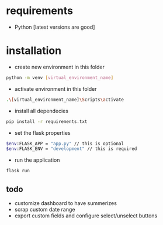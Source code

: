 # requirements
- Python [latest versions are good]
# installation
- create new environment in this folder
```sh
python -m venv [virtual_environment_name]
```
- activate environment in this folder
```sh
.\[virtual_environment_name]\Scripts\activate
```
- install all dependecies
```sh
pip install -r requirements.txt
```
- set the flask properties
```sh
$env:FLASK_APP = "app.py" // this is optional
$env:FLASK_ENV = "development" // this is required
```
- run the application
```sh
flask run
```

## todo
- customize dashboard to have summerizes
- scrap custom date range
- export custom fields and configure select/unselect buttons
